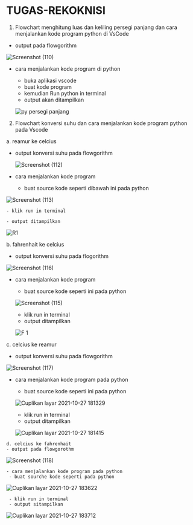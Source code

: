 # TUGAS-REKOKNISI

1. Flowchart menghitung luas dan keliling persegi panjang dan cara menjalankan kode program python di VsCode
  - output pada flowgorithm

   ![Screenshot (110)](https://user-images.githubusercontent.com/92989089/138998732-daa6549c-049a-4ae7-ade8-9229f506f6ff.png)

  - cara menjalankan kode program di python
    - buka aplikasi vscode
    - buat kode program
    - kemudian Run python in terminal
    - output akan ditampilkan
    
    ![py persegi panjang](https://user-images.githubusercontent.com/92989089/139001471-d96e2500-8da3-4ef4-ab42-b0d665c9e65f.jpg)

2. Flowchart konversi suhu dan cara menjalankan kode program python pada Vscode

a. reamur ke celcius
 - output konversi suhu pada flowgorithm
  
   ![Screenshot (112)](https://user-images.githubusercontent.com/92989089/139001942-5965e968-f715-426f-bd49-c57f4ed2b36f.png)

  - cara menjalankan kode program
    - buat source kode seperti dibawah ini pada python

   ![Screenshot (113)](https://user-images.githubusercontent.com/92989089/139035988-dead9b66-ab54-44d0-b706-5f5d8afea754.png)

    - klik run in terminal

    - output ditampilkan

   ![R1](https://user-images.githubusercontent.com/92989089/139036098-6ce294e3-be0a-416b-9b53-b6c51b45ada5.png)

  b. fahrenhait ke celcius
  - output konversi suhu pada flogorithm

![Screenshot (116)](https://user-images.githubusercontent.com/92989089/139043008-8869b1d5-9d75-4b73-930b-15a490f0f901.png)


  - cara menjalankan kode program
    - buat source kode seperti ini pada python
  
    ![Screenshot (115)](https://user-images.githubusercontent.com/92989089/139042445-09ffa8bf-fc8c-4a01-98bc-ed4e33266e1d.png)

    - klik run in terminal
    - output ditampilkan
    
    ![F 1](https://user-images.githubusercontent.com/92989089/139041637-c447f1ee-5997-4bec-bd33-10991a436368.png)
    
   c. celcius ke reamur
   - output konversi suhu pada flowgorithm

   ![Screenshot (117)](https://user-images.githubusercontent.com/92989089/139047268-3af837d3-c8d5-4b24-927c-03c8ee83bce0.png)

   - cara menjalankan kode program pada python
     - buat source kode seperti ini pada python

     ![Cuplikan layar 2021-10-27 181329](https://user-images.githubusercontent.com/92989089/139047588-50d2dc0a-66d8-4c8a-8c56-dc7caca4ad49.png)

     - klik run in terminal
     - output ditampilkan

     ![Cuplikan layar 2021-10-27 181415](https://user-images.githubusercontent.com/92989089/139048003-d8fc8240-1846-47a5-b6cd-b2068ac27674.png)
 
    d. celcius ke fahrenhait
    - output pada flowgorothm
    
   ![Screenshot (118)](https://user-images.githubusercontent.com/92989089/139050364-43c9ec2c-7565-4df1-b4d2-056509473cd8.png)
    
    - cara menjalankan kode program pada python
     - buat sourche kode seperti pada python
     
   ![Cuplikan layar 2021-10-27 183622](https://user-images.githubusercontent.com/92989089/139050614-9a5056bf-39ab-4185-a7b3-0487ecfb9b38.png)
     
     - klik run in terminal
     - output sitampilkan
     
   ![Cuplikan layar 2021-10-27 183712](https://user-images.githubusercontent.com/92989089/139050760-d5c913a7-19b6-4d5b-8c9b-c6941496679e.png)
